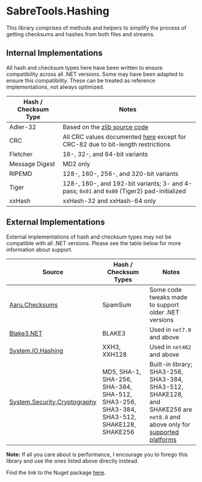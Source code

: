 # SabreTools.Hashing

This library comprises of methods and helpers to simplify the process of getting checksums and hashes from both files and streams.

## Internal Implementations

All hash and checksum types here have been written to ensure compatibility across all .NET versions. Some may have been adapted to ensure this compatibility. These can be treated as reference implementations, not always optimized.

| Hash / Checksum Type | Notes |
| --- | --- |
| Adler-32 | Based on the [zlib source code](https://github.com/madler/zlib/blob/v1.2.11/adler32.c) |
| CRC | All CRC values documented [here](https://reveng.sourceforge.io/crc-catalogue/all.htm) except for CRC-82 due to bit-length restrictions |
| Fletcher | 16-, 32-, and 64-bit variants |
| Message Digest | MD2 only |
| RIPEMD | 128-, 160-, 256-, and 320-bit variants |
| Tiger | 128-, 160-, and 192-bit variants; 3- and 4-pass; `0x01` and `0x80` (Tiger2) pad-initialized |
| xxHash | xxHash-32 and xxHash-64 only |

## External Implementations

External implementations of hash and checksum types may not be compatible with all .NET versions. Please see the table below for more information about support.

| Source | Hash / Checksum Types | Notes |
| --- | --- | --- |
| [Aaru.Checksums](https://github.com/aaru-dps/Aaru.Checksums) | SpamSum | Some code tweaks made to support older .NET versions |
| [Blake3.NET](https://github.com/xoofx/Blake3.NET) | BLAKE3 | Used in `net7.0` and above |
| [System.IO.Hashing](https://www.nuget.org/packages/System.IO.Hashing) | XXH3, XXH128 | Used in `net462` and above |
| [System.Security.Cryptography](https://learn.microsoft.com/en-us/dotnet/api/system.security.cryptography) | MD5, SHA-1, SHA-256, SHA-384, SHA-512, SHA3-256, SHA3-384, SHA3-512, SHAKE128, SHAKE256 | Built-in library; SHA3-256, SHA3-384, SHA3-512, SHAKE128, and SHAKE256 are `net8.0` and above only for [supported platforms](https://learn.microsoft.com/en-us/dotnet/standard/security/cross-platform-cryptography) |

**Note:** If all you care about is performance, I encourage you to forego this library and use the ones listed above directly instead.

Find the link to the Nuget package [here](https://www.nuget.org/packages/SabreTools.Hashing).

